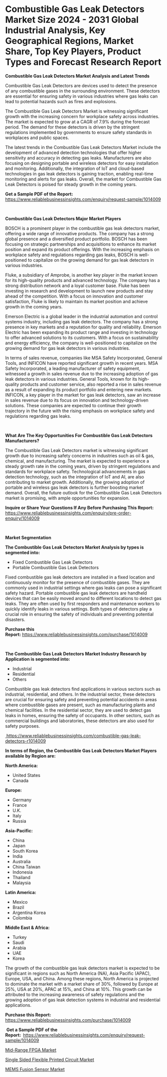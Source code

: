 <p><h1>Combustible Gas Leak Detectors Market Size 2024 - 2031 Global Industrial Analysis, Key Geographical Regions, Market Share, Top Key Players, Product Types and Forecast Research Report</h1></p><p><strong>Combustible Gas Leak Detectors Market Analysis and Latest Trends</strong></p>
<p><p>Combustible Gas Leak Detectors are devices used to detect the presence of any combustible gases in the surrounding environment. These detectors are essential for ensuring safety in various industries where gas leaks can lead to potential hazards such as fires and explosions.</p><p>The Combustible Gas Leak Detectors Market is witnessing significant growth with the increasing concern for workplace safety across industries. The market is expected to grow at a CAGR of 7.9% during the forecast period. The demand for these detectors is driven by the stringent regulations implemented by governments to ensure safety standards in workplaces and public spaces.</p><p>The latest trends in the Combustible Gas Leak Detectors Market include the development of advanced detection technologies that offer higher sensitivity and accuracy in detecting gas leaks. Manufacturers are also focusing on designing portable and wireless detectors for easy installation and monitoring. Additionally, the integration of IoT and cloud-based technologies in gas leak detectors is gaining traction, enabling real-time monitoring and alerts for gas leaks. Overall, the market for Combustible Gas Leak Detectors is poised for steady growth in the coming years.</p></p>
<p><strong>Get a Sample PDF of the Report:&nbsp;</strong> <a href="https://www.reliablebusinessinsights.com/enquiry/request-sample/1014009">https://www.reliablebusinessinsights.com/enquiry/request-sample/1014009</a></p>
<p>&nbsp;</p>
<p><strong>Combustible Gas Leak Detectors Major Market Players</strong></p>
<p><p>BOSCH is a prominent player in the combustible gas leak detectors market, offering a wide range of innovative products. The company has a strong global presence and a diversified product portfolio. BOSCH has been focusing on strategic partnerships and acquisitions to enhance its market position and expand its product offerings. With the increasing emphasis on workplace safety and regulations regarding gas leaks, BOSCH is well-positioned to capitalize on the growing demand for gas leak detectors in various industries.</p><p>Fluke, a subsidiary of Amprobe, is another key player in the market known for its high-quality products and advanced technology. The company has a strong distribution network and a loyal customer base. Fluke has been investing in research and development to launch new products and stay ahead of the competition. With a focus on innovation and customer satisfaction, Fluke is likely to maintain its market position and achieve growth in the coming years.</p><p>Emerson Electric is a global leader in the industrial automation and control systems industry, including gas leak detectors. The company has a strong presence in key markets and a reputation for quality and reliability. Emerson Electric has been expanding its product range and investing in technology to offer advanced solutions to its customers. With a focus on sustainability and energy efficiency, the company is well-positioned to capitalize on the growing demand for gas leak detectors in various industries.</p><p>In terms of sales revenue, companies like MSA Safety Incorporated, General Tools, and INFICON have reported significant growth in recent years. MSA Safety Incorporated, a leading manufacturer of safety equipment, witnessed a growth in sales revenue due to the increasing adoption of gas leak detectors in various industries. General Tools, known for its high-quality products and customer service, also reported a rise in sales revenue as a result of expanding its product portfolio and entering new markets. INFICON, a key player in the market for gas leak detectors, saw an increase in sales revenue due to its focus on innovation and technology-driven solutions. These companies are expected to continue their growth trajectory in the future with the rising emphasis on workplace safety and regulations regarding gas leaks.</p></p>
<p>&nbsp;</p>
<p><strong>What Are The Key Opportunities For Combustible Gas Leak Detectors Manufacturers?</strong></p>
<p><p>The Combustible Gas Leak Detectors market is witnessing significant growth due to increasing safety concerns in industries such as oil & gas, chemical, and manufacturing. The market is expected to experience a steady growth rate in the coming years, driven by stringent regulations and standards for workplace safety. Technological advancements in gas detection technology, such as the integration of IoT and AI, are also contributing to market growth. Additionally, the growing adoption of portable and wireless gas leak detectors is further boosting market demand. Overall, the future outlook for the Combustible Gas Leak Detectors market is promising, with ample opportunities for expansion.</p></p>
<p><strong>Inquire or Share Your Questions If Any Before Purchasing This Report:</strong> <a href="https://www.reliablebusinessinsights.com/enquiry/pre-order-enquiry/1014009">https://www.reliablebusinessinsights.com/enquiry/pre-order-enquiry/1014009</a></p>
<p>&nbsp;</p>
<p><strong>Market Segmentation</strong></p>
<p><strong>The Combustible Gas Leak Detectors Market Analysis by types is segmented into:</strong></p>
<p><ul><li>Fixed Combustible Gas Leak Detectors</li><li>Portable Combustible Gas Leak Detectors</li></ul></p>
<p><p>Fixed combustible gas leak detectors are installed in a fixed location and continuously monitor for the presence of combustible gases. They are commonly used in industrial settings where gas leaks can pose a significant safety hazard. Portable combustible gas leak detectors are handheld devices that can be easily moved around to different locations to detect gas leaks. They are often used by first responders and maintenance workers to quickly identify leaks in various settings. Both types of detectors play a crucial role in ensuring the safety of individuals and preventing potential disasters.</p></p>
<p><strong>Purchase this Report:&nbsp;</strong><a href="https://www.reliablebusinessinsights.com/purchase/1014009">https://www.reliablebusinessinsights.com/purchase/1014009</a></p>
<p>&nbsp;</p>
<p><strong>The Combustible Gas Leak Detectors Market Industry Research by Application is segmented into:</strong></p>
<p><ul><li>Industrial</li><li>Residential</li><li>Others</li></ul></p>
<p><p>Combustible gas leak detectors find applications in various sectors such as industrial, residential, and others. In the industrial sector, these detectors are crucial for ensuring safety and preventing potential accidents in areas where combustible gases are present, such as manufacturing plants and chemical facilities. In the residential sector, they are used to detect gas leaks in homes, ensuring the safety of occupants. In other sectors, such as commercial buildings and laboratories, these detectors are also used for safety purposes.</p></p>
<p><a href="https://www.reliablebusinessinsights.com/combustible-gas-leak-detectors-r1014009">&nbsp;https://www.reliablebusinessinsights.com/combustible-gas-leak-detectors-r1014009</a></p>
<p><strong>In terms of Region, the Combustible Gas Leak Detectors Market Players available by Region are:</strong></p>
<p>
    <p> <strong> North America: </strong>
        <ul>
            <li>United States</li>
            <li>Canada</li>
        </ul>
        </p> 
    <p> <strong> Europe: </strong>
        <ul>
            <li>Germany</li>
            <li>France</li>
            <li>U.K.</li>
            <li>Italy</li>
            <li>Russia</li>
        </ul>
        </p> 
    <p> <strong> Asia-Pacific: </strong>
        <ul>
            <li>China</li>
            <li>Japan</li>
            <li>South Korea</li>
            <li>India</li>
            <li>Australia</li>
            <li>China Taiwan</li>
            <li>Indonesia</li>
            <li>Thailand</li>
            <li>Malaysia</li>
        </ul>
        </p> 
    <p> <strong> Latin America: </strong>
        <ul>
            <li>Mexico</li>
            <li>Brazil</li>
            <li>Argentina Korea</li>
            <li>Colombia</li>
        </ul>
        </p> 
    <p> <strong> Middle East & Africa: </strong>
        <ul>
            <li>Turkey</li>
            <li>Saudi</li>
            <li>Arabia</li>
            <li>UAE</li>
            <li>Korea</li>
        </ul>
    </p>
    </p>
<p><p>The growth of the combustible gas leak detectors market is expected to be significant in regions such as North America (NA), Asia Pacific (APAC), Europe, USA, and China. Among these regions, North America is projected to dominate the market with a market share of 30%, followed by Europe at 25%, USA at 20%, APAC at 15%, and China at 10%. This growth can be attributed to the increasing awareness of safety regulations and the growing adoption of gas leak detection systems in industrial and residential applications.</p></p>
<p><strong>Purchase this Report: </strong><a href="https://www.reliablebusinessinsights.com/purchase/1014009">https://www.reliablebusinessinsights.com/purchase/1014009</a></p>
<p>&nbsp;<strong>Get a Sample PDF of the Report:&nbsp;&nbsp;</strong><a href="https://www.reliablebusinessinsights.com/enquiry/request-sample/1014009">https://www.reliablebusinessinsights.com/enquiry/request-sample/1014009</a></p>
<p><strong></strong></p>
<p><p><a href="https://github.com/tyleolden34345/Market-Research-Report-List-1/blob/main/mid-range-fpga-market.md">Mid-Range FPGA Market</a></p><p><a href="https://github.com/ferandochandle/Market-Research-Report-List-1/blob/main/single-sided-flexible-printed-circuit-market.md">Single Sided Flexible Printed Circuit Market</a></p><p><a href="https://github.com/victoralsop8899/Market-Research-Report-List-1/blob/main/mems-fusion-sensor-market.md">MEMS Fusion Sensor Market</a></p></p>